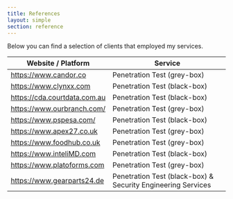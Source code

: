 ```yaml
---
title: References
layout: simple
section: reference
---
```


Below you can find a selection of clients that employed my services.

| __Website / Platform__ | __Service__ |
|------------------------|-------------|
| https://www.candor.co | Penetration Test (grey-box) |
| https://www.clynxx.com | Penetration Test (black-box) |
| https://cda.courtdata.com.au | Penetration Test (black-box) |
| https://www.ourbranch.com/ | Penetration Test (grey-box) |
| https://www.pspesa.com/ | Penetration Test (black-box) |
| https://www.apex27.co.uk | Penetration Test (grey-box) |
| https://www.foodhub.co.uk | Penetration Test (grey-box) |
| https://www.inteliMD.com | Penetration Test (black-box) |
| https://www.platoforms.com | Penetration Test (grey-box) |
| https://www.gearparts24.de | Penetration Test (black-box) & Security Engineering Services |
